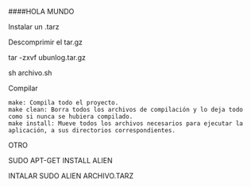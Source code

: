 ####HOLA MUNDO

Instalar un .tarz 

Descomprimir el tar.gz

tar -zxvf ubunlog.tar.gz

sh archivo.sh

Compilar

    make: Compila todo el proyecto.
    make clean: Borra todos los archivos de compilación y lo deja todo como si nunca se hubiera compilado.
    make install: Mueve todos los archivos necesarios para ejecutar la aplicación, a sus directorios correspondientes.
OTRO

SUDO APT-GET INSTALL ALIEN

INTALAR
SUDO ALIEN ARCHIVO.TARZ

